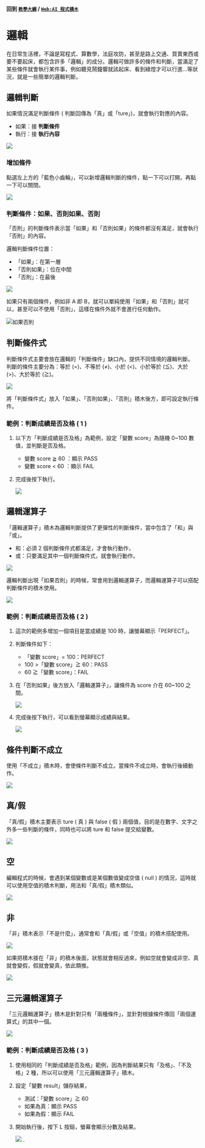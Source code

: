 #### 回到 [`教學大綱`](https://md.kingkit.codes/s/siSKyknlU) / [`Web:AI 程式積木`](https://md.kingkit.codes/s/X4vMmbtp_)

# 邏輯

在日常生活裡，不論是寫程式、算數學，法庭攻防，甚至是路上交通、買賣東西或要不要起床，都包含許多「邏輯」的成分。邏輯可做許多的條件和判斷，當滿足了某些條件就會執行某件事，例如聽見鬧鐘響就該起床、看到綠燈才可以行進...等狀況，就是一些簡單的邏輯判斷。

## 邏輯判斷

如果情況滿足判斷條件 ( 判斷回傳為「真」或「ture」)，就會執行對應的內容。

- 如果：接 **判斷條件**
- 執行：接 **執行內容**

![](../../assets/images/upload_a05837f4247b76cc747cae670b17c274.png)

### 增加條件

點選左上方的「藍色小齒輪」，可以新增邏輯判斷的條件，點一下可以打開，再點一下可以關閉。

![](../../assets/images/upload_a41d68cd2082f3aae5f3981cce24bafd.gif)

### 判斷條件：如果、否則如果、否則

「否則」的判斷條件表示當「如果」和「否則如果」的條件都沒有滿足，就會執行「否則」的內容。

邏輯判斷條件位置：

- 「如果」：在第一層
- 「否則如果」：位在中間
- 「否則」：在最後

![](../../assets/images/upload_b3f5e79c33f6a4da74e1cfdda2ebb287.jpg)

如果只有兩個條件，例如非 A 即 B，就可以單純使用「如果」和「否則」就可以，甚至可以不使用「否則」，這樣在條件外就不會進行任何動作。

![如果否則](../../assets/images/upload_1ae4c3d5215d2847040889b4f71d6b38.png)

## 判斷條件式

判斷條件式主要會放在邏輯的「判斷條件」缺口內，提供不同情境的邏輯判斷。
判斷的條件主要分為：等於 (=)、不等於 (≠)、小於 (<)、小於等於 (≦)、大於 (>)、大於等於 (≧)。

![](../../assets/images/upload_151cd59aee9c176b287ce540bca112f1.png)

將「判斷條件式」放入「如果」、「否則如果」、「否則」積木後方，即可設定執行條件。

### 範例：判斷成績是否及格 ( 1 )

1. 以下方「判斷成績是否及格」為範例，設定「變數 score」為隨機 0~100 數值，並判斷是否及格。

    - 變數 score ≧ 60 ：顯示 PASS
    - 變數 score < 60 ：顯示 FAIL

2. 完成後按下執行。 

   ![](../../assets/images/upload_1e85e92c48d4fb5daa301dd6958f63b0.png)

## 邏輯運算子

「邏輯運算子」積木為邏輯判斷提供了更彈性的判斷條件，當中包含了「和」與「或」。

- 和：必須 2 個判斷條件式都滿足，才會執行動作，
- 或：只要滿足其中一個判斷條件式，就會執行動作。

![](../../assets/images/upload_09d829bd597417299d5c3af90fcc06a8.png)


邏輯判斷出現「如果否則」的時候，常會用到邏輯運算子，而邏輯運算子可以搭配判斷條件的積木使用。

![](../../assets/images/upload_2a1786bb136c7d6963686ef657300388.png)

### 範例：判斷成績是否及格 ( 2 )

1. 這次的範例多增加一個項目是當成績是 100 時，讓螢幕顯示「PERFECT」。

2. 判斷條件如下：

    - 「變數 score」= 100：PERFECT
    - 100 >「變數 score」≧ 60：PASS
    - 60 ≧「變數 score」：FAIL

3. 在「否則如果」後方放入「邏輯運算子」，讓條件為 score 介在 60~100 之間。

   ![](../../assets/images/upload_320f34108c2e8af436530a11cb9dac30.jpg)

4. 完成後按下執行，可以看到螢幕顯示成績與結果。

   ![](../../assets/images/upload_81169a6841a1f2669a5caa457c9df3a5.png)

## 條件判斷不成立

使用「不成立」積木時，會使條件判斷不成立。當條件不成立時，會執行後續動作。

![](../../assets/images/upload_1c0b91ad321b7690ad0c21450c99c87f.png)

## 真/假

「真/假」積木主要表示 ture ( 真 ) 與 false ( 假 ) 兩個值，目的是在數字、文字之外多一些判斷的條件，同時也可以將 ture 和 false 提交給變數。

![](../../assets/images/upload_fa06fa865565e57465d43d9339c79600.png)

## 空

編輯程式的時候，會遇到某個變數或是某個數值變成空值 ( null ) 的情況，這時就可以使用空值的積木判斷，用法和「真/假」積木類似。

![](../../assets/images/upload_d30f4b5bd5ef23d876f24a2ebf330b95.png)

## 非

「非」積木表示「不是什麼」，通常會和「真/假」或「空值」的積木搭配使用。

![](../../assets/images/upload_c2cb18419e3e47f48a474c09271a6c23.png)

如果把積木接在「非」的積木後面，狀態就會相反過來，例如空就會變成非空、真就會變假，假就會變真，依此類推。

![](../../assets/images/upload_875ea95493d2be2cb3dc3969cab55f9b.png)

## 三元邏輯運算子

「三元邏輯運算子」積木是針對只有「兩種條件」，並針對根據條件傳回「兩個運算式」的其中一個。

![](../../assets/images/upload_3aff7970399de7bb7847496926e5de52.png)

### 範例：判斷成績是否及格 ( 3 )

1. 使用相同的「判斷成績是否及格」範例，因為判斷結果只有「及格」、「不及格」2 種，所以可以使用「三元邏輯運算子」積木。

2. 設定「變數 result」儲存結果，

    - 測試：「變數 score」≧ 60
    - 如果為真：顯示 PASS
    - 如果為假：顯示 FAIL

3. 開始執行後，按下 L 按鈕，螢幕會顯示分數及結果。

   ![](../../assets/images/upload_5d9e920f7b6009c74466629b41380cc7.png)
.